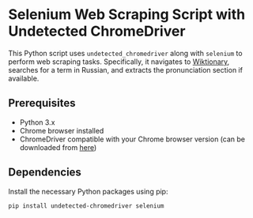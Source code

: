 # Selenium Web Scraping Script with Undetected ChromeDriver

This Python script uses `undetected_chromedriver` along with `selenium` to perform web scraping tasks. Specifically, it navigates to [Wiktionary](https://wiktionary.org/), searches for a term in Russian, and extracts the pronunciation section if available.

## Prerequisites

- Python 3.x
- Chrome browser installed
- ChromeDriver compatible with your Chrome browser version (can be downloaded from [here](https://sites.google.com/a/chromium.org/chromedriver/))

## Dependencies

Install the necessary Python packages using pip:

```bash
pip install undetected-chromedriver selenium
